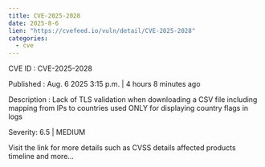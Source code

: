 ```yaml
--- 
title: CVE-2025-2028
date: 2025-8-6
lien: "https://cvefeed.io/vuln/detail/CVE-2025-2028"
categories:
  - cve
---
```


CVE ID : CVE-2025-2028

Published :  Aug. 6
2025
3:15 p.m. | 4 hours
8 minutes ago

Description : Lack of TLS validation when downloading a CSV file including mapping from IPs to countries used ONLY for displaying country flags in logs

Severity: 6.5 | MEDIUM

Visit the link for more details
such as CVSS details
affected products
timeline
and more...
